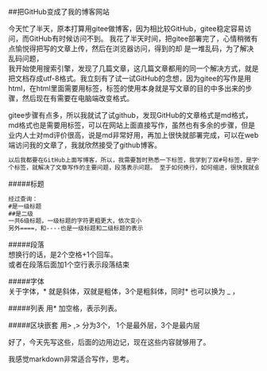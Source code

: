 ##把GitHub变成了我的博客网站  

今天忙了半天，原本打算用gitee做博客，因为相比较GitHub，gitee稳定容易访问，而GitHub有时候访问不到。 我花了半天时间，把gitee部署完了，心情稍微有点愉悦得把写的文章上传，然后在浏览器访问，得到的却
是一堆乱码，为了解决乱码问题，  
我开始使用搜索引擎，发现了几篇文章，这几篇文章都用的同一个解决方式，就是把文档存成utf-8格式。我立刻有了试一试GitHub的念想，因为gitee的写作是用html，在html里面需要用标签，标签的使用本身就是写文章的目的中多出来的步骤，然后现在有需要在电脑端改变格式。

gitee步骤有点多，所以我就试了试github，发现GitHub的文章格式是md格式，md格式也是需要用标签，可以在网站上面直接写作，虽然也有多余的步骤，但是业内人士对md评价很高，说是md非常好用，再加上很快就部署完成，可以在web端访问我的文章了，我就欣然接受了github博客。

```markdown
以后我都要在GitHub上面写博客，所以，我需要暂时熟悉一下标签，我学到了双#号标签，是字体大小， “、、、markdown”标签是把引用起来的文字背景变暗的标签。“ （。。）[。。]”这个标签是超链接标签，有了这三
个标签，就解决了文章写作的主要问题，段落表示问题。 至于如何换行，如何缩进，很快我就会知道。
```

#####标题  
```markdown
经过查询：
#是一级标题
##是二级
一共6级标题，一级标题的字符更粗更大，依次变小
另外====，和----也是一级标题和二级标题的表示


```
#####段落  
想换行的话，是2个空格+1个回车。  
或者在段落后面加1个空行表示段落结束  

#####字体  
关于字体，* 就是斜体，双就是粗体，3个是粗斜体，同时* 也可以换为 _ ，

#####列表
用* 加空格，表示列表。

#####区块嵌套
用> ,> 分为3个， 1个是最外层，3个是最内层

好了，今天先写这些，后面的边用边记，现在这些内容就够用了。

我感觉markdown非常适合写作，思考。


